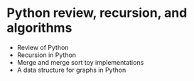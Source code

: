 # Python review, recursion, and algorithms

* Review of Python
* Recursion in Python
* Merge and merge sort toy implementations
* A data structure for graphs in Python
